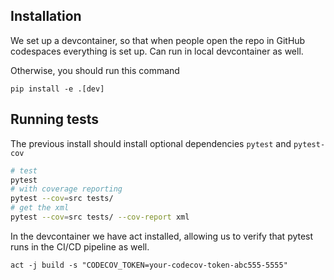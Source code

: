 ## Installation

We set up a devcontainer, so that when people open the repo in GitHub codespaces everything is set up. Can run in local devcontainer as well.

Otherwise, you should run this command
```
pip install -e .[dev]
```

## Running tests

The previous install should install optional dependencies `pytest` and `pytest-cov`

```sh
# test
pytest
# with coverage reporting
pytest --cov=src tests/
# get the xml
pytest --cov=src tests/ --cov-report xml
```

In the devcontainer we have act installed, allowing us to verify that pytest runs in the CI/CD pipeline as well.
```
act -j build -s "CODECOV_TOKEN=your-codecov-token-abc555-5555"
```